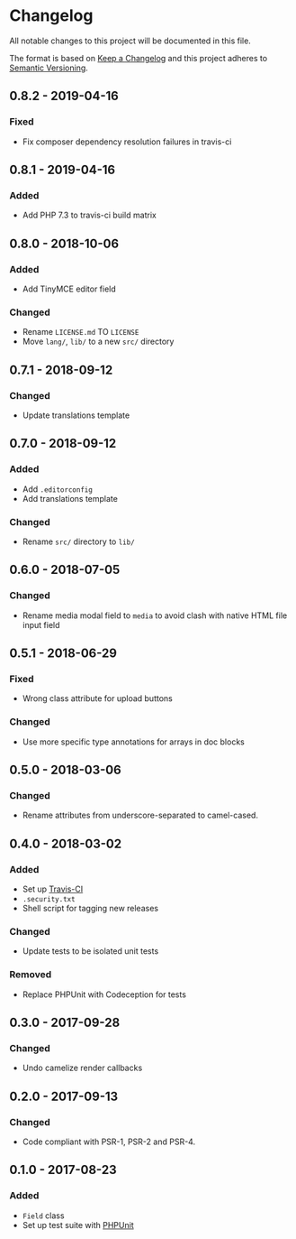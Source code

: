 # Changelog

All notable changes to this project will be documented in this file.

The format is based on [Keep a Changelog](http://keepachangelog.com/en/1.0.0/)
and this project adheres to [Semantic Versioning](http://semver.org/spec/v2.0.0.html).

## 0.8.2 - 2019-04-16

### Fixed
- Fix composer dependency resolution failures in travis-ci

## 0.8.1 - 2019-04-16

### Added
- Add PHP 7.3 to travis-ci build matrix

## 0.8.0 - 2018-10-06

### Added
- Add TinyMCE editor field

### Changed
- Rename `LICENSE.md` TO `LICENSE`
- Move `lang/`, `lib/` to a new `src/` directory

## 0.7.1 - 2018-09-12

### Changed
- Update translations template

## 0.7.0 - 2018-09-12

### Added
- Add `.editorconfig`
- Add translations template

### Changed
- Rename `src/` directory to `lib/`

## 0.6.0 - 2018-07-05

### Changed
- Rename media modal field to `media` to avoid clash with native HTML file input field

## 0.5.1 - 2018-06-29

### Fixed
- Wrong class attribute for upload buttons

### Changed
- Use more specific type annotations for arrays in doc blocks

## 0.5.0 - 2018-03-06

### Changed
- Rename attributes from underscore-separated to camel-cased.

## 0.4.0 - 2018-03-02

### Added
- Set up [Travis-CI](https://travis-ci.org/GrottoPress/wordpress-field)
- `.security.txt`
- Shell script for tagging new releases

### Changed
- Update tests to be isolated unit tests

### Removed
- Replace PHPUnit with Codeception for tests

## 0.3.0 - 2017-09-28
### Changed
- Undo camelize render callbacks

## 0.2.0 - 2017-09-13
### Changed
- Code compliant with PSR-1, PSR-2 and PSR-4.

## 0.1.0 - 2017-08-23
### Added
- `Field` class
- Set up test suite with [PHPUnit](https://phpunit.de)

